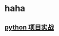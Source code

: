 <!--
 * @Author: kian
 * @Date: 2021-10-28 15:54:21
 * @LastEditors: kian
 * @LastEditTime: 2021-10-28 15:54:21
 * @Description:
-->

# haha

## [python 项目实战](https://zhuanlan.zhihu.com/p/60246173)
